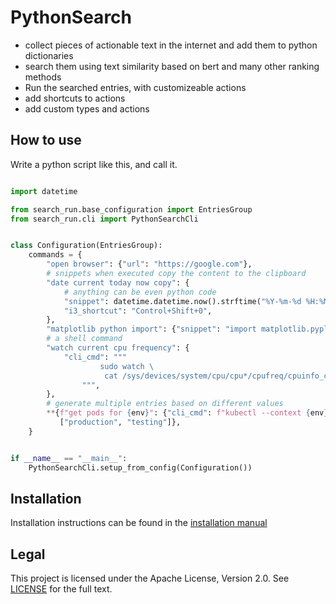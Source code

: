 # PythonSearch

- collect pieces of actionable text in the internet and add them to python dictionaries
- search them using text similarity based on bert and many other ranking methods
- Run the searched entries, with customizeable actions
- add shortcuts to actions
- add custom types and actions


## How to use

Write a python script like this, and call it.

```py

import datetime

from search_run.base_configuration import EntriesGroup
from search_run.cli import PythonSearchCli


class Configuration(EntriesGroup):
    commands = {
        "open browser": {"url": "https://google.com"},
        # snippets when executed copy the content to the clipboard
        "date current today now copy": {
            # anything can be even python code
            "snippet": datetime.datetime.now().strftime("%Y-%m-%d %H:%M"),
            "i3_shortcut": "Control+Shift+0",
        },
        "matplotlib python import": {"snippet": "import matplotlib.pyplot as plt"},
        # a shell command
        "watch current cpu frequency": {
            "cli_cmd": """
                    sudo watch \
                     cat /sys/devices/system/cpu/cpu*/cpufreq/cpuinfo_cur_freq
                """,
        },
        # generate multiple entries based on different values
        **{f"get pods for {env}": {"cli_cmd": f"kubectl --context {env} get pods"} for env in
           ["production", "testing"]},
    }


if __name__ == "__main__":
    PythonSearchCli.setup_from_config(Configuration())

```

## Installation

Installation instructions can be found in the [installation manual](docs/installation.md)


## Legal

This project is licensed under the Apache License, Version 2.0. See [LICENSE](LICENSE.txt) for the full text.
